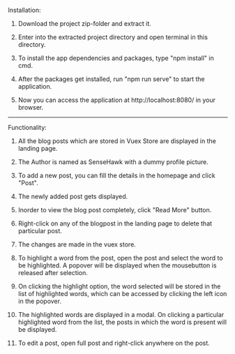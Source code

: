 Installation:

1. Download the project zip-folder and extract it.

2. Enter into the extracted project directory and open terminal in this directory.

3. To install the app dependencies and packages, type "npm install" in cmd.

4. After the packages get installed, run "npm run serve" to start the application.

5. Now you can access the application at http://localhost:8080/ in your browser.

-------------------------------------------

Functionality:

1. All the blog posts which are stored in Vuex Store are displayed in the landing page.

2. The Author is named as SenseHawk with a dummy profile picture.

3. To add a new post, you can fill the details in the homepage and click "Post".

4. The newly added post gets displayed.

5. Inorder to view the blog post completely, click "Read More" button.

6. Right-click on any of the blogpost in the landing page to delete that particular post.

7. The changes are made in the vuex store.

8. To highlight a word from the post, open the post and select the word to be highlighted. A popover will be displayed when the mousebutton is released after selection.

9. On clicking the highlight option, the word selected will be stored in the list of highlighted words, which can be accessed by clicking the left icon in the popover.

10. The highlighted words are displayed in a modal. On clicking a particular highlighted word from the list, the posts in which the word is present will be displayed.

11. To edit a post, open full post and right-click anywhere on the post.
